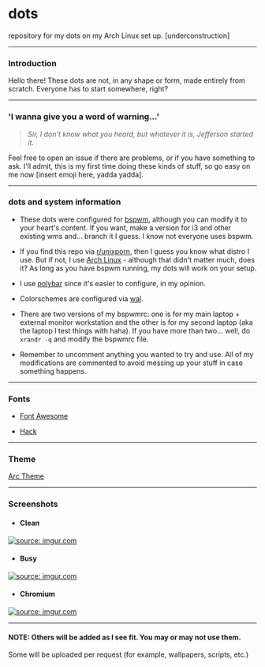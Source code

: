 # dots
repository for my dots on my Arch Linux set up. [underconstruction]

----
### Introduction
Hello there! These dots are not, in any shape or form, made entirely from scratch. Everyone has to start somewhere, right?

----
### 'I wanna give you a word of warning...'
>_Sir, I don’t know what you heard, but whatever it is, Jefferson started it._

Feel free to open an issue if there are problems, or if you have something to ask. I'll admit, this is my first time doing these kinds of stuff, so go easy on me now [insert emoji here, yadda yadda].

----
### dots and system information
- These dots were configured for [bspwm](https://github.com/baskerville/bspwm), although you can modify it to your heart's content. If you want, make a version for i3 and other existing wms and... branch it I guess. I know not everyone uses bspwm.

- If you find this repo via [r/unixporn](https://www.reddit.com/r/unixporn), then I guess you know what distro I use. But if not, I use [Arch Linux](https://www.archlinux.org/) - although that didn't matter much, does it? As long as you have bspwm running, my dots will work on your setup.

- I use [polybar](https://github.com/jaagr/polybar) since it's easier to configure, in my opinion.

- Colorschemes are configured via [wal](https://github.com/dylanaraps/wal).

- There are two versions of my bspwmrc: one is for my main laptop + external monitor workstation and the other is for my second laptop (aka the laptop I test things with haha). If you have more than two... well, do `xrandr -q` and modify the bspwmrc file.

- Remember to uncomment anything you wanted to try and use. All of my modifications are commented to avoid messing up your stuff in case something happens.

----
### Fonts

- [Font Awesome](https://github.com/FortAwesome/Font-Awesome)

- [Hack](http://sourcefoundry.org/hack/)

----
### Theme
[Arc Theme](https://github.com/horst3180/Arc-theme)

----
### Screenshots

- #### Clean
<a href="http://imgur.com/QzmGM6J"><img src="http://i.imgur.com/QzmGM6J.png" title="source: imgur.com" /></a>

- #### Busy
<a href="http://imgur.com/RjZZAzw"><img src="http://i.imgur.com/RjZZAzw.png" title="source: imgur.com" /></a>

- #### Chromium
<a href="http://imgur.com/WagANHq"><img src="http://i.imgur.com/WagANHq.png" title="source: imgur.com" /></a>

----
#### NOTE: Others will be added as I see fit. You may or may not use them. 
Some will be uploaded per request (for example, wallpapers, scripts, etc.)
